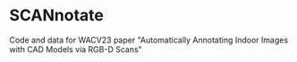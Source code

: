 # SCANnotate
Code and data for WACV23 paper "Automatically Annotating Indoor Images with CAD Models via RGB-D Scans"
